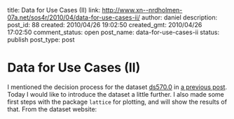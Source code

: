 title: Data for Use Cases (II)
link: http://www.xn--nrdholmen-07a.net/sos4r/2010/04/data-for-use-cases-ii/
author: daniel
description: 
post_id: 88
created: 2010/04/26 19:02:50
created_gmt: 2010/04/26 17:02:50
comment_status: open
post_name: data-for-use-cases-ii
status: publish
post_type: post

# Data for Use Cases (II)

I mentioned the decision process for the dataset [ds570.0](http://dss.ucar.edu/datasets/ds570.0/) in [a previous post](/2010/04/data-for-use-cases/). Today I would like to introduce the dataset a little further. I also made some first steps with the package `lattice` for plotting, and will show the results of that. From the dataset website: